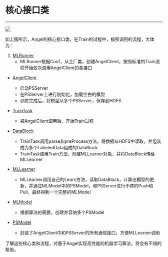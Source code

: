 # 核心接口类

---

![](../img/angel_class_diagram.png)

如上图所示，Angel的核心接口类，在Train的过程中，按照调用的流程，大体为：

1. [MLRunner](MLRunner.md)
	* MLRunner根据Conf，从工厂类，创建AngelClient，按照标准的Train流程开始依次调用AngelClient的各接口

* [AngelClient](AngelClient.md)
	* 启动PSServer
	* 在PSServer上进行初始化，加载空白的模型
	* 训练完成后，将模型从多个PSServer，保存到HDFS

* [TrainTask](Task.md)
	* 被AngelClient调用后，开始Train过程

* [DataBlock](DataBlock.md)
	* TrainTask调用parse和preProcess方法，将数据从HDFS中读取，并组装成为多个LabeledData组成的DataBlock
	* TrainTask调用Train方法，创建MLLearner对象，并将DataBlock传给MLLearner
	
* [MLLearner](MLLearner.md)
	* MLLearner调用自己的Learn方法，读取DataBlock，计算出模型的更新，并通过MLModel中的PSModel，和PSServer进行不停的Push和Pull，最终得到一个完整的MLModel

* [MLModel](MLModel.md)
	* 根据算法的需要，创建并容纳多个PSModel

* [PSModel](PSModel.md)
	* 封装了AngelClient中和PSServer的所有通信接口，方便MLLearner调用



了解这些核心类和流程，对基于Angel实现高性能的机器学习算法，将会有不错的帮助。
